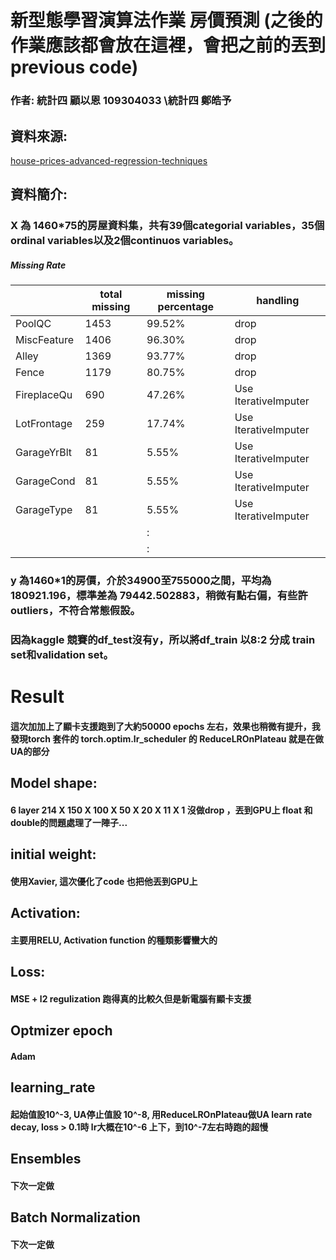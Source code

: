 
# 新型態學習演算法作業 房價預測 (之後的作業應該都會放在這裡，會把之前的丟到previous code)
### 作者:  統計四 顧以恩 109304033 \統計四 鄭皓予

## 資料來源:
[house-prices-advanced-regression-techniques](https://www.kaggle.com/competitions/house-prices-advanced-regression-techniques/data)
## 資料簡介:
### X 為 1460*75的房屋資料集，共有39個categorial variables，35個ordinal variables以及2個continuos variables。
##### Missing Rate
|              |total  missing | missing percentage | handling |
|--------------|---------|----------|------------|
| PoolQC       | 1453    | 99.52%   | drop       |
| MiscFeature  | 1406    | 96.30%   | drop       |
| Alley        | 1369    | 93.77%   | drop       |
| Fence        | 1179    | 80.75%   | drop       |
| FireplaceQu  | 690     | 47.26%   | Use IterativeImputer |
| LotFrontage  | 259     | 17.74%   | Use IterativeImputer |
| GarageYrBlt  | 81      | 5.55%    | Use IterativeImputer |
| GarageCond   | 81      | 5.55%    | Use IterativeImputer |
| GarageType   | 81      | 5.55%    | Use IterativeImputer | 
|             |      |  :    |  |
|             |      |  :    |  |
### y 為1460*1的房價，介於34900至755000之間，平均為180921.196，標準差為 79442.502883，稍微有點右偏，有些許outliers，不符合常態假設。
### 因為kaggle 競賽的df_test沒有y，所以將df_train 以8:2 分成 train set和validation set。



# Result
#### 這次加加上了顯卡支援跑到了大約50000 epochs 左右，效果也稍微有提升，我發現torch 套件的 torch.optim.lr_scheduler 的 ReduceLROnPlateau 就是在做UA的部分

## Model shape:
#### 6 layer 214 X 150 X 100 X 50 X 20 X 11 X 1 沒做drop ，丟到GPU上 float 和double的問題處理了一陣子...
## initial weight:
#### 使用Xavier, 這次優化了code 也把他丟到GPU上
## Activation:
#### 主要用RELU, Activation function 的種類影響蠻大的
## Loss:
#### MSE + l2 regulization 跑得真的比較久但是新電腦有顯卡支援
## Optmizer epoch
#### Adam 
## learning_rate
#### 起始值設10^-3, UA停止值設 10^-8, 用ReduceLROnPlateau做UA learn rate decay, loss > 0.1時 lr大概在10^-6 上下，到10^-7左右時跑的超慢
## Ensembles
#### 下次一定做
## Batch Normalization
#### 下次一定做


